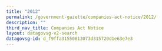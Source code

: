 ```yaml
---
title: "2012"
permalink: /government-gazette/companies-act-notice/2012/
description: ""
third_nav_title: Companies Act Notice
layout: datagovsg-v2-search
datagovsg-id: d_f9ffa31550813073d315720d1e63e7e3
---
```

